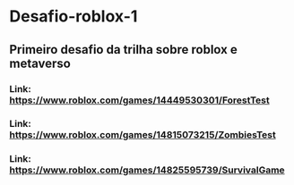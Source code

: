 # Desafio-roblox-1

## Primeiro desafio da trilha sobre roblox e metaverso

### Link: https://www.roblox.com/games/14449530301/ForestTest
### Link: https://www.roblox.com/games/14815073215/ZombiesTest
### Link: https://www.roblox.com/games/14825595739/SurvivalGame
